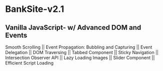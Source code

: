 # BankSite-v2.1
<h2>Vanilla JavaScript- w/ Advanced DOM and Events</h2>

Smooth Scrolling || Event Propagation: Bubbling and Capturing || Event Delegation || DOM Traversing || Tabbed Component || Sticky Navigation || Intersection Observer API || Lazy Loading Images || Slider Component || Efficient Script Loading 
